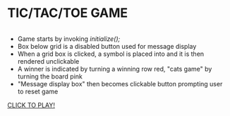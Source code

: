# TIC/TAC/TOE GAME

<img scr="https://i.pinimg.com/originals/81/bb/b2/81bbb2b5759c4fd98b04f467f26d4e4b.png" />

- Game starts by invoking *initialize();*  
- Box below grid is a disabled button used for message display
- When a grid box is clicked, a symbol is placed into and it is then rendered unclickable  
- A winner is indicated by turning a winning row red, "cats game" by turning the board pink  
- "Message display box" then becomes clickable button prompting user to reset game

<a href="https://h-b8.github.io/tic-tac-toe-game/">CLICK TO PLAY!</a>
